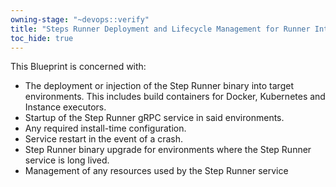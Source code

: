 ```yaml
---
owning-stage: "~devops::verify"
title: "Steps Runner Deployment and Lifecycle Management for Runner Integration."
toc_hide: true
---
```


This Blueprint is concerned with:

- The deployment or injection of the Step Runner binary into target
  environments. This includes build containers for Docker, Kubernetes and
  Instance executors.
- Startup of the Step Runner gRPC service in said environments.
- Any required install-time configuration.
- Service restart in the event of a crash.
- Step Runner binary upgrade for environments where the Step Runner service is long lived.
- Management of any resources used by the Step Runner service
